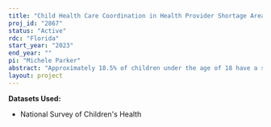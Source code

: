 ```yaml
---
title: "Child Health Care Coordination in Health Provider Shortage Areas"
proj_id: "2867"
status: "Active"
rdc: "Florida"
start_year: "2023"
end_year: ""
pi: "Michele Parker"
abstract: "Approximately 18.5% of children under the age of 18 have a special healthcare need, representing a 6% increase since 2001. Despite the prevalence of children with special healthcare needs (CSHCN), very little is known about how providing care for CSHCN impacts parent health and stress. This project uses the National Survey of Children's Health (NSCH) in combination with external data from the Health Resources and Services Administration to determine the effects of condition severity and care coordination on parent health and stress according to sociodemographic and geographic factors, such as living in health resource shortage or rural areas. Findings will provide a direct response to federal initiatives aimed at standardizing and evaluating child healthcare coordination.."
layout: project
---
```


**Datasets Used:**

  - National Survey of Children's Health 

